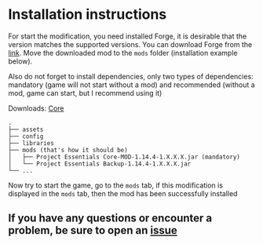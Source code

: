 # Installation instructions

For start the modification, you need installed Forge, it is desirable that the version matches the supported versions. You can download Forge from the [link](https://files.minecraftforge.net/maven/net/minecraftforge/forge/index_1.14.4.html).
Move the downloaded mod to the `mods` folder (installation example below).

Also do not forget to install dependencies, only two types of dependencies: mandatory (game will not start without a mod) and recommended (without a mod, game can start, but I recommend using it)

Downloads: [Core](https://github.com/ProjectEssentials/ProjectEssentials-Core)

```none
.
├── assets
├── config
├── libraries
├── mods (that's how it should be)
│   ├── Project Essentials Core-MOD-1.14.4-1.X.X.X.jar (mandatory)
│   └── Project Essentials Backup-1.14.4-1.X.X.X.jar
└── ...
```

Now try to start the game, go to the `mods` tab, if this modification is displayed in the `mods` tab, then the mod has been successfully installed

## If you have any questions or encounter a problem, be sure to open an [issue](https://github.com/ProjectEssentials/ProjectEssentials-Backup/issues/new/choose)
